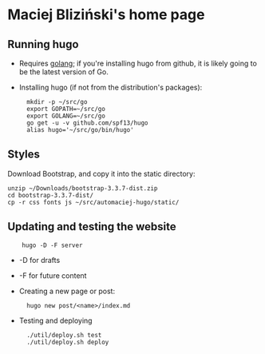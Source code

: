 Maciej Bliziński's home page
============================

Running hugo
------------

* Requires [golang](http://golang.org/); if you're installing hugo from github,
  it is likely going to be the latest version of Go.
* Installing hugo (if not from the distribution's packages):

        mkdir -p ~/src/go
        export GOPATH=~/src/go
        export GOLANG=~/src/go
        go get -u -v github.com/spf13/hugo
        alias hugo='~/src/go/bin/hugo'

Styles
------

Download Bootstrap, and copy it into the static directory:

    unzip ~/Downloads/bootstrap-3.3.7-dist.zip 
    cd bootstrap-3.3.7-dist/
    cp -r css fonts js ~/src/automaciej-hugo/static/

Updating and testing the website
-------------------

        hugo -D -F server

  * -D for drafts
  * -F for future content

* Creating a new page or post:

        hugo new post/<name>/index.md

* Testing and deploying

        ./util/deploy.sh test
        ./util/deploy.sh deploy
